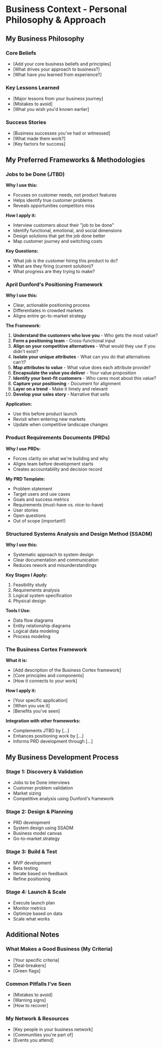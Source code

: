 # Business Context - Personal Philosophy & Approach

## My Business Philosophy

### Core Beliefs
- [Add your core business beliefs and principles]
- [What drives your approach to business?]
- [What have you learned from experience?]

### Key Lessons Learned
- [Major lessons from your business journey]
- [Mistakes to avoid]
- [What you wish you'd known earlier]

### Success Stories
- [Business successes you've had or witnessed]
- [What made them work?]
- [Key factors for success]

## My Preferred Frameworks & Methodologies

### Jobs to be Done (JTBD)
**Why I use this:**
- Focuses on customer needs, not product features
- Helps identify true customer problems
- Reveals opportunities competitors miss

**How I apply it:**
- Interview customers about their "job to be done"
- Identify functional, emotional, and social dimensions
- Design solutions that get the job done better
- Map customer journey and switching costs

**Key Questions:**
- What job is the customer hiring this product to do?
- What are they firing (current solution)?
- What progress are they trying to make?

### April Dunford's Positioning Framework
**Why I use this:**
- Clear, actionable positioning process
- Differentiates in crowded markets
- Aligns entire go-to-market strategy

**The Framework:**
1. **Understand the customers who love you** - Who gets the most value?
2. **Form a positioning team** - Cross-functional input
3. **Align on your competitive alternatives** - What would they use if you didn't exist?
4. **Isolate your unique attributes** - What can you do that alternatives can't?
5. **Map attributes to value** - What value does each attribute provide?
6. **Encapsulate the value you deliver** - Your value proposition
7. **Identify your best-fit customers** - Who cares most about this value?
8. **Capture your positioning** - Document for alignment
9. **Layer on a trend** - Make it timely and relevant
10. **Develop your sales story** - Narrative that sells

**Application:**
- Use this before product launch
- Revisit when entering new markets
- Update when competitive landscape changes

### Product Requirements Documents (PRDs)
**Why I use PRDs:**
- Forces clarity on what we're building and why
- Aligns team before development starts
- Creates accountability and decision record

**My PRD Template:**
- Problem statement
- Target users and use cases
- Goals and success metrics
- Requirements (must-have vs. nice-to-have)
- User stories
- Open questions
- Out of scope (important!)

### Structured Systems Analysis and Design Method (SSADM)
**Why I use this:**
- Systematic approach to system design
- Clear documentation and communication
- Reduces rework and misunderstandings

**Key Stages I Apply:**
1. Feasibility study
2. Requirements analysis
3. Logical system specification
4. Physical design

**Tools I Use:**
- Data flow diagrams
- Entity relationship diagrams
- Logical data modeling
- Process modeling

### The Business Cortex Framework
**What it is:**
- [Add description of the Business Cortex framework]
- [Core principles and components]
- [How it connects to your work]

**How I apply it:**
- [Your specific application]
- [When you use it]
- [Benefits you've seen]

**Integration with other frameworks:**
- Complements JTBD by [...]
- Enhances positioning work by [...]
- Informs PRD development through [...]

## My Business Development Process

### Stage 1: Discovery & Validation
- Jobs to be Done interviews
- Customer problem validation
- Market sizing
- Competitive analysis using Dunford's framework

### Stage 2: Design & Planning
- PRD development
- System design using SSADM
- Business model canvas
- Go-to-market strategy

### Stage 3: Build & Test
- MVP development
- Beta testing
- Iterate based on feedback
- Refine positioning

### Stage 4: Launch & Scale
- Execute launch plan
- Monitor metrics
- Optimize based on data
- Scale what works

## Additional Notes

### What Makes a Good Business (My Criteria)
- [Your specific criteria]
- [Deal-breakers]
- [Green flags]

### Common Pitfalls I've Seen
- [Mistakes to avoid]
- [Warning signs]
- [How to recover]

### My Network & Resources
- [Key people in your business network]
- [Communities you're part of]
- [Events you attend]

